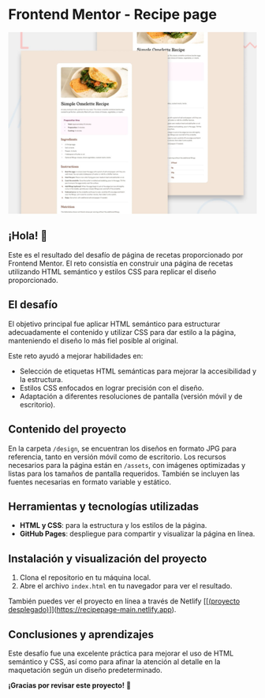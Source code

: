 # Frontend Mentor - Recipe page

![Design preview for the Recipe page coding challenge](./preview.jpg)

## ¡Hola! 👋

Este es el resultado del desafío de página de recetas proporcionado por Frontend Mentor. El reto consistía en construir una página de recetas utilizando HTML semántico y estilos CSS para replicar el diseño proporcionado.


## El desafío

El objetivo principal fue aplicar HTML semántico para estructurar adecuadamente el contenido y utilizar CSS para dar estilo a la página, manteniendo el diseño lo más fiel posible al original.

Este reto ayudó a mejorar habilidades en:

- Selección de etiquetas HTML semánticas para mejorar la accesibilidad y la estructura.
- Estilos CSS enfocados en lograr precisión con el diseño.
- Adaptación a diferentes resoluciones de pantalla (versión móvil y de escritorio).

## Contenido del proyecto

En la carpeta `/design`, se encuentran los diseños en formato JPG para referencia, tanto en versión móvil como de escritorio. Los recursos necesarios para la página están en `/assets`, con imágenes optimizadas y listas para los tamaños de pantalla requeridos. También se incluyen las fuentes necesarias en formato variable y estático.

## Herramientas y tecnologías utilizadas

- **HTML y CSS**: para la estructura y los estilos de la página.
- **GitHub Pages**: despliegue para compartir y visualizar la página en línea.

## Instalación y visualización del proyecto

1. Clona el repositorio en tu máquina local.
2. Abre el archivo `index.html` en tu navegador para ver el resultado.

También puedes ver el proyecto en línea a través de Netlify [[[(proyecto desplegado)]((https://recipepage-main.netlify.app))]](https://recipepage-main.netlify.app).

## Conclusiones y aprendizajes

Este desafío fue una excelente práctica para mejorar el uso de HTML semántico y CSS, así como para afinar la atención al detalle en la maquetación según un diseño predeterminado. 

**¡Gracias por revisar este proyecto!** 🚀
